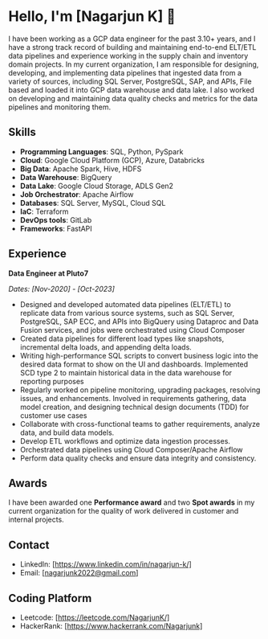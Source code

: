 # Hello, I'm [Nagarjun K] 👋

I have been working as a GCP data engineer for the past 3.10+ years, and I have a strong track record of building and maintaining end-to-end ELT/ETL data pipelines and experience working in the supply chain and inventory domain projects. In my current organization, I am responsible for designing, developing, and implementing data pipelines that ingested data from a variety of sources, including SQL Server, PostgreSQL, SAP, and APIs, File based and loaded it into GCP data warehouse and data lake. I also worked on developing and maintaining data quality checks and metrics for the data pipelines and monitoring them. 

## Skills

- **Programming Languages**: SQL, Python, PySpark
- **Cloud**: Google Cloud Platform (GCP), Azure, Databricks
- **Big Data**: Apache Spark, Hive, HDFS
- **Data Warehouse**: BigQuery
- **Data Lake**: Google Cloud Storage, ADLS Gen2
- **Job Orchestrator**: Apache Airflow
- **Databases**: SQL Server, MySQL, Cloud SQL
- **IaC**: Terraform
- **DevOps tools**: GitLab
- **Frameworks**: FastAPI

## Experience

**Data Engineer at Pluto7**

*Dates: [Nov-2020] - [Oct-2023]*

- Designed and developed automated data pipelines (ELT/ETL) to replicate data from various source systems, such as
SQL Server, PostgreSQL, SAP ECC, and APIs into BigQuery using Dataproc and Data Fusion services, and jobs were
orchestrated using Cloud Composer
- Created data pipelines for different load types like snapshots, incremental delta loads, and appending delta loads.
- Writing high-performance SQL scripts to convert business logic into the desired data format to show on the UI and
dashboards. Implemented SCD type 2 to maintain historical data in the data warehouse for reporting purposes
- Regularly worked on pipeline monitoring, upgrading packages, resolving issues, and enhancements. Involved in
requirements gathering, data model creation, and designing technical design documents (TDD) for customer use cases
- Collaborate with cross-functional teams to gather requirements, analyze data, and build data models.
- Develop ETL workflows and optimize data ingestion processes.
- Orchestrated data pipelines using Cloud Composer/Apache Airflow 
- Perform data quality checks and ensure data integrity and consistency.

## Awards


I have been awarded one **Performance award** and two **Spot awards** in my current organization for the quality of work delivered in customer and internal projects.

## Contact

- LinkedIn: [https://www.linkedin.com/in/nagarjun-k/]
- Email: [nagarjunk2022@gmail.com]

## Coding Platform
- Leetcode: [https://leetcode.com/NagarjunK/]
- HackerRank: [https://www.hackerrank.com/Nagarjunk]
